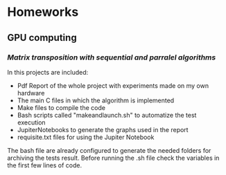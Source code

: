 # Homeworks
## GPU computing
### *Matrix transposition with sequential and parralel algorithms*

In this projects are included:
- Pdf Report of the whole project with experiments made on my own hardware
- The main C files in which the algorithm is implemented
- Make files to compile the code
- Bash scripts called "makeandlaunch.sh" to automatize the test execution
- JupiterNotebooks to generate the graphs used in the report
- requisite.txt files for using the Jupiter Notebook

The bash file are already configured to generate the needed folders for archiving the tests result. 
Before running the .sh file check the variables in the first few lines of code. 
